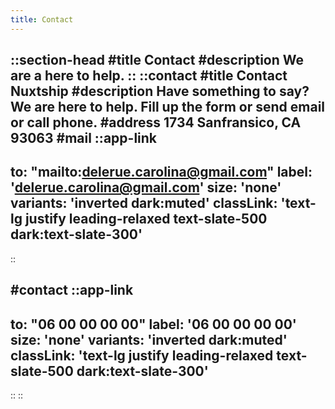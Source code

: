 ```yaml
---
title: Contact
---
```


::section-head
#title
Contact
#description
We are a here to help.
::
::contact
#title
Contact Nuxtship
#description
Have something to say? We are here to help. Fill up the form or send email or call phone.
#address
1734 Sanfransico, CA 93063
#mail
  ::app-link
  ---
  to: "mailto:delerue.carolina@gmail.com"
  label: 'delerue.carolina@gmail.com'
  size: 'none'
  variants: 'inverted dark:muted'
  classLink: 'text-lg justify leading-relaxed text-slate-500 dark:text-slate-300'
  ---
  ::

#contact
  ::app-link
  ---
  to: "06 00 00 00 00"
  label: '06 00 00 00 00'
  size: 'none'
  variants: 'inverted dark:muted'
  classLink: 'text-lg justify leading-relaxed text-slate-500 dark:text-slate-300'
  ---
  ::
::
